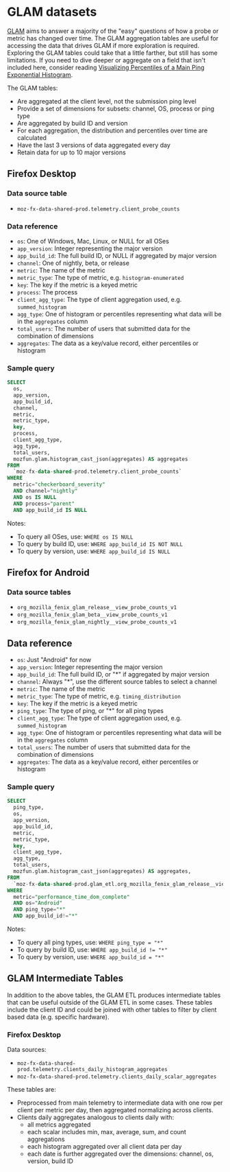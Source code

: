 # GLAM datasets

[GLAM](https://glam.telemetry.mozilla.org) aims to answer a majority of the "easy" questions of how a probe or metric has changed over time.
The GLAM aggregation tables are useful for accessing the data that drives GLAM if more exploration is required.
Exploring the GLAM tables could take that a little farther, but still has some limitations.
If you need to dive deeper or aggregate on a field that isn't included here, consider reading [Visualizing Percentiles of a Main Ping Exponential Histogram](https://docs.telemetry.mozilla.org/cookbooks/main_ping_exponential_histograms.html).

The GLAM tables:

- Are aggregated at the client level, not the submission ping level
- Provide a set of dimensions for subsets: channel, OS, process or ping type
- Are aggregated by build ID and version
- For each aggregation, the distribution and percentiles over time are calculated
- Have the last 3 versions of data aggregated every day
- Retain data for up to 10 major versions

## Firefox Desktop

### Data source table

- `moz-fx-data-shared-prod.telemetry.client_probe_counts`

### Data reference

- `os`: One of Windows, Mac, Linux, or NULL for all OSes
- `app_version`: Integer representing the major version
- `app_build_id`: The full build ID, or NULL if aggregated by major version
- `channel`: One of nightly, beta, or release
- `metric`: The name of the metric
- `metric_type`: The type of metric, e.g. `histogram-enumerated`
- `key`: The key if the metric is a keyed metric
- `process`: The process
- `client_agg_type`: The type of client aggregation used, e.g. `summed_histogram`
- `agg_type`: One of histogram or percentiles representing what data will be in the `aggregates` column
- `total_users`: The number of users that submitted data for the combination of dimensions
- `aggregates`: The data as a key/value record, either percentiles or histogram

### Sample query

```sql
SELECT
  os,
  app_version,
  app_build_id,
  channel,
  metric,
  metric_type,
  key,
  process,
  client_agg_type,
  agg_type,
  total_users,
  mozfun.glam.histogram_cast_json(aggregates) AS aggregates
FROM
  `moz-fx-data-shared-prod.telemetry.client_probe_counts`
WHERE
  metric="checkerboard_severity"
  AND channel="nightly"
  AND os IS NULL
  AND process="parent"
  AND app_build_id IS NULL
```

Notes:

- To query all OSes, use: `WHERE os IS NULL`
- To query by build ID, use: `WHERE app_build_id IS NOT NULL`
- To query by version, use: `WHERE app_build_id IS NULL`

## Firefox for Android

### Data source tables

- `org_mozilla_fenix_glam_release__view_probe_counts_v1`
- `org_mozilla_fenix_glam_beta__view_probe_counts_v1`
- `org_mozilla_fenix_glam_nightly__view_probe_counts_v1`

## Data reference

- `os`: Just "Android" for now
- `app_version`: Integer representing the major version
- `app_build_id`: The full build ID, or "\*" if aggregated by major version
- `channel`: Always "\*", use the different source tables to select a channel
- `metric`: The name of the metric
- `metric_type`: The type of metric, e.g. `timing_distribution`
- `key`: The key if the metric is a keyed metric
- `ping_type`: The type of ping, or "\*" for all ping types
- `client_agg_type`: The type of client aggregation used, e.g. `summed_histogram`
- `agg_type`: One of histogram or percentiles representing what data will be in the `aggregates` column
- `total_users`: The number of users that submitted data for the combination of dimensions
- `aggregates`: The data as a key/value record, either percentiles or histogram

### Sample query

```sql
SELECT
  ping_type,
  os,
  app_version,
  app_build_id,
  metric,
  metric_type,
  key,
  client_agg_type,
  agg_type,
  total_users,
  mozfun.glam.histogram_cast_json(aggregates) AS aggregates,
FROM
  `moz-fx-data-shared-prod.glam_etl.org_mozilla_fenix_glam_release__view_probe_counts_v1`
WHERE
  metric="performance_time_dom_complete"
  AND os="Android"
  AND ping_type="*"
  AND app_build_id!="*"
```

Notes:

- To query all ping types, use: `WHERE ping_type = "*"`
- To query by build ID, use: `WHERE app_build_id != "*"`
- To query by version, use: `WHERE app_build_id = "*"`

## GLAM Intermediate Tables

In addition to the above tables, the GLAM ETL produces intermediate tables that can be useful outside of the GLAM ETL in some cases.
These tables include the client ID and could be joined with other tables to filter by client based data (e.g. specific hardware).

### Firefox Desktop

Data sources:

- `moz-fx-data-shared-prod.telemetry.clients_daily_histogram_aggregates`
- `moz-fx-data-shared-prod.telemetry.clients_daily_scalar_aggregates`

These tables are:

- Preprocessed from main telemetry to intermediate data with one row per client per metric per day, then aggregated normalizing across clients.
- Clients daily aggregates analogous to clients daily with:
  - all metrics aggregated
  - each scalar includes min, max, average, sum, and count aggregations
  - each histogram aggregated over all client data per day
  - each date is further aggregated over the dimensions: channel, os, version, build ID
